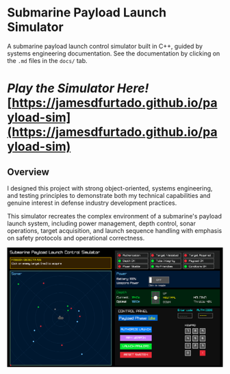 # Submarine Payload Launch Simulator

A submarine payload launch control simulator built in C++, guided by systems engineering documentation. See the documentation by clicking on the ```.md``` files in the ```docs/``` tab.

# *Play the Simulator Here!* [https://jamesdfurtado.github.io/payload-sim](https://jamesdfurtado.github.io/payload-sim)

## Overview

I designed this project with strong object-oriented, systems engineering, and testing principles to demonstrate both my technical capabilities and genuine interest in defense industry development practices.


This simulator recreates the complex environment of a submarine's payload launch system, including power management, depth control, sonar operations, target acquisition, and launch sequence handling with emphasis on safety protocols and operational correctness.

![Demo](docs/demo.gif)